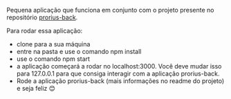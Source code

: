 Pequena aplicação que funciona em conjunto com o projeto presente no repositório [prorius-back](https://github.com/PauloViOS/prorius-back).

Para rodar essa aplicação:

- clone para a sua máquina
- entre na pasta e use o comando npm install
- use o comando npm start
- a aplicação começará a rodar no localhost:3000. Você deve mudar isso para 127.0.0.1 para que consiga interagir com a aplicação prorius-back.
- Rode a aplicação prorius-back (mais informações no readme do projeto) e seja feliz 😊
